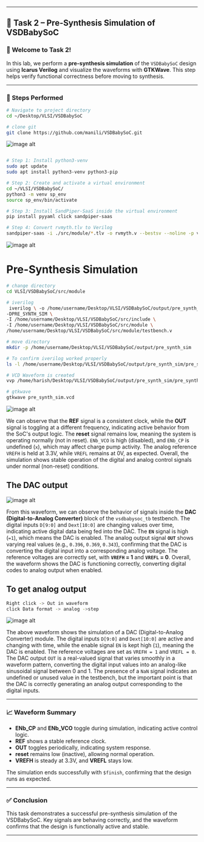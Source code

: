 
---

## 🧪 Task 2 – Pre-Synthesis Simulation of VSDBabySoC

### 👋 Welcome to Task 2!

In this lab, we perform a **pre-synthesis simulation** of the `VSDBabySoC` design using **Icarus Verilog** and visualize the waveforms with **GTKWave**. This step helps verify functional correctness before moving to synthesis.

---

### 🔧 Steps Performed

```bash
# Navigate to project directory
cd ~/Desktop/VLSI/VSDBabySoC

# clone git
git clone https://github.com/manili/VSDBabySoC.git

```

![image alt](https://github.com/harishj123/RISC-V_Soc_Tape_out_week_2/blob/main/Week_2/command_1.png?raw=true)

```bash

# Step 1: Install python3-venv 
sudo apt update
sudo apt install python3-venv python3-pip

# Step 2: Create and activate a virtual environment
cd ~/VLSI/VSDBabySoC/
python3 -m venv sp_env
source sp_env/bin/activate

# Step 3: Install SandPiper-SaaS inside the virtual environment
pip install pyyaml click sandpiper-saas

# Step 4: Convert rvmyth.tlv to Verilog
sandpiper-saas -i ./src/module/*.tlv -o rvmyth.v --bestsv --noline -p verilog --outdir ./src/module/

```

![image alt](https://github.com/harishj123/RISC-V_Soc_Tape_out_week_2/blob/main/Week_2/command_2.png?raw=true)


# Pre-Synthesis Simulation

```bash
# change directory
cd VLSI/VSDBabySoC/src/module

# iverilog
 iverilog \ -o /home/username/Desktop/VLSI/VSDBabySoC/output/pre_synth_sim/pre_synth_sim.out \ 
-DPRE_SYNTH_SIM \
-I /home/username/Desktop/VLSI/VSDBabySoC/src/include \
-I /home/username/Desktop/VLSI/VSDBabySoC/src/module \
/home/username/Desktop/VLSI/VSDBabySoC/src/module/testbench.v

# move directory
mkdir -p /home/username/Desktop/VLSI/VSDBabySoC/output/pre_synth_sim

# To confirm iverilog worked properly
ls -l /home/username/Desktop/VLSI/VSDBabySoC/output/pre_synth_sim/pre_synth_sim.out

# VCD Waveform is created
vvp /home/harish/Desktop/VLSI/VSDBabySoC/output/pre_synth_sim/pre_synth_sim.out

# gtkwave
gtkwave pre_synth_sim.vcd

```
![image alt](https://github.com/harishj123/RISC-V_Soc_Tape_out_week_2/blob/main/Week_2/vsdbabysoc_tb_gtkwave.png?raw=true)

We can observe that the **REF** signal is a consistent clock, while the **OUT** signal is toggling at a different frequency, indicating active behavior from the SoC's output logic. The **reset** signal remains low, meaning the system is operating normally (not in reset). `ENb_VCO` is high (disabled), and `ENb_CP` is undefined (`x`), which may affect charge pump activity. The analog reference `VREFH` is held at 3.3V, while `VREFL` remains at 0V, as expected. Overall, the simulation shows stable operation of the digital and analog control signals under normal (non-reset) conditions.


## The DAC output

![image alt](https://github.com/harishj123/RISC-V_Soc_Tape_out_week_2/blob/main/Week_2/dac_gtkwave.png?raw=true)

From this waveform, we can observe the behavior of signals inside the **DAC (Digital-to-Analog Converter)** block of the `vsdbabysoc_tb` testbench. The digital inputs `D[9:0]` and `Dext[10:0]` are changing values over time, indicating active digital data being fed into the DAC. The **`EN`** signal is high (`=1`), which means the DAC is enabled. The analog output signal **`OUT`** shows varying real values (e.g., `0.396`, `0.369`, `0.343`), confirming that the DAC is converting the digital input into a corresponding analog voltage. The reference voltages are correctly set, with **`VREFH` = 1** and **`VREFL` = 0**. Overall, the waveform shows the DAC is functioning correctly, converting digital codes to analog output when enabled.


## To get analog output

```bash
Right click -> Out in waveform
click Data format -> analog ->step
```

![image alt](https://github.com/harishj123/RISC-V_Soc_Tape_out_week_2/blob/main/Week_2/analog_gtkwave.png?raw=true)

The above waveform shows the simulation of a DAC (Digital-to-Analog Converter) module. The digital inputs `D[9:0]` and `Dext[10:0]` are active and changing with time, while the enable signal `EN` is kept high (`1`), meaning the DAC is enabled. The reference voltages are set as `VREFH = 1` and `VREFL = 0`. The DAC output `OUT` is a real-valued signal that varies smoothly in a waveform pattern, converting the digital input values into an analog-like sinusoidal signal between 0 and 1. The presence of a `NaN` signal indicates an undefined or unused value in the testbench, but the important point is that the DAC is correctly generating an analog output corresponding to the digital inputs.

---

### 📈 Waveform Summary

* **ENb_CP** and **ENb_VCO** toggle during simulation, indicating active control logic.
* **REF** shows a stable reference clock.
* **OUT** toggles periodically, indicating system response.
* **reset** remains low (inactive), allowing normal operation.
* **VREFH** is steady at 3.3V, and **VREFL** stays low.

The simulation ends successfully with `$finish`, confirming that the design runs as expected.

---

### ✅ Conclusion

This task demonstrates a successful pre-synthesis simulation of the VSDBabySoC. Key signals are behaving correctly, and the waveform confirms that the design is functionally active and stable.

---
